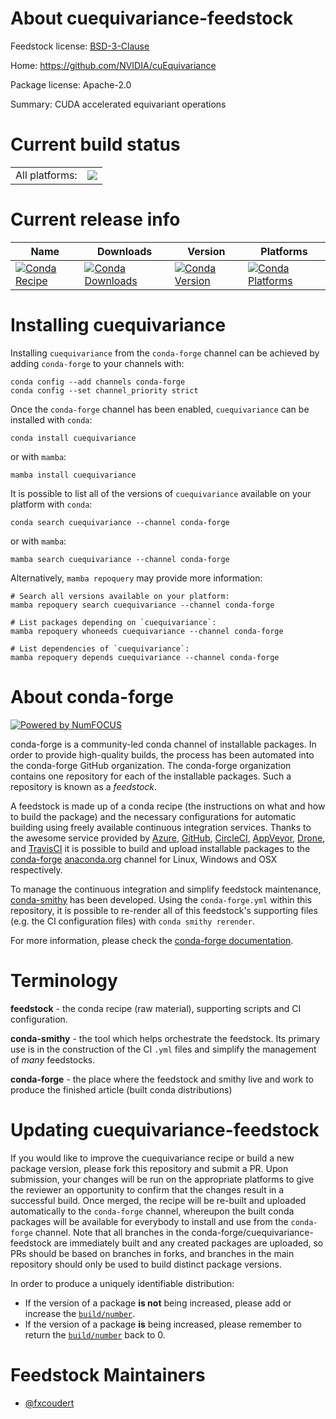 About cuequivariance-feedstock
==============================

Feedstock license: [BSD-3-Clause](https://github.com/conda-forge/cuequivariance-feedstock/blob/main/LICENSE.txt)

Home: https://github.com/NVIDIA/cuEquivariance

Package license: Apache-2.0

Summary: CUDA accelerated equivariant operations

Current build status
====================


<table><tr><td>All platforms:</td>
    <td>
      <a href="https://dev.azure.com/conda-forge/feedstock-builds/_build/latest?definitionId=24585&branchName=main">
        <img src="https://dev.azure.com/conda-forge/feedstock-builds/_apis/build/status/cuequivariance-feedstock?branchName=main">
      </a>
    </td>
  </tr>
</table>

Current release info
====================

| Name | Downloads | Version | Platforms |
| --- | --- | --- | --- |
| [![Conda Recipe](https://img.shields.io/badge/recipe-cuequivariance-green.svg)](https://anaconda.org/conda-forge/cuequivariance) | [![Conda Downloads](https://img.shields.io/conda/dn/conda-forge/cuequivariance.svg)](https://anaconda.org/conda-forge/cuequivariance) | [![Conda Version](https://img.shields.io/conda/vn/conda-forge/cuequivariance.svg)](https://anaconda.org/conda-forge/cuequivariance) | [![Conda Platforms](https://img.shields.io/conda/pn/conda-forge/cuequivariance.svg)](https://anaconda.org/conda-forge/cuequivariance) |

Installing cuequivariance
=========================

Installing `cuequivariance` from the `conda-forge` channel can be achieved by adding `conda-forge` to your channels with:

```
conda config --add channels conda-forge
conda config --set channel_priority strict
```

Once the `conda-forge` channel has been enabled, `cuequivariance` can be installed with `conda`:

```
conda install cuequivariance
```

or with `mamba`:

```
mamba install cuequivariance
```

It is possible to list all of the versions of `cuequivariance` available on your platform with `conda`:

```
conda search cuequivariance --channel conda-forge
```

or with `mamba`:

```
mamba search cuequivariance --channel conda-forge
```

Alternatively, `mamba repoquery` may provide more information:

```
# Search all versions available on your platform:
mamba repoquery search cuequivariance --channel conda-forge

# List packages depending on `cuequivariance`:
mamba repoquery whoneeds cuequivariance --channel conda-forge

# List dependencies of `cuequivariance`:
mamba repoquery depends cuequivariance --channel conda-forge
```


About conda-forge
=================

[![Powered by
NumFOCUS](https://img.shields.io/badge/powered%20by-NumFOCUS-orange.svg?style=flat&colorA=E1523D&colorB=007D8A)](https://numfocus.org)

conda-forge is a community-led conda channel of installable packages.
In order to provide high-quality builds, the process has been automated into the
conda-forge GitHub organization. The conda-forge organization contains one repository
for each of the installable packages. Such a repository is known as a *feedstock*.

A feedstock is made up of a conda recipe (the instructions on what and how to build
the package) and the necessary configurations for automatic building using freely
available continuous integration services. Thanks to the awesome service provided by
[Azure](https://azure.microsoft.com/en-us/services/devops/), [GitHub](https://github.com/),
[CircleCI](https://circleci.com/), [AppVeyor](https://www.appveyor.com/),
[Drone](https://cloud.drone.io/welcome), and [TravisCI](https://travis-ci.com/)
it is possible to build and upload installable packages to the
[conda-forge](https://anaconda.org/conda-forge) [anaconda.org](https://anaconda.org/)
channel for Linux, Windows and OSX respectively.

To manage the continuous integration and simplify feedstock maintenance,
[conda-smithy](https://github.com/conda-forge/conda-smithy) has been developed.
Using the ``conda-forge.yml`` within this repository, it is possible to re-render all of
this feedstock's supporting files (e.g. the CI configuration files) with ``conda smithy rerender``.

For more information, please check the [conda-forge documentation](https://conda-forge.org/docs/).

Terminology
===========

**feedstock** - the conda recipe (raw material), supporting scripts and CI configuration.

**conda-smithy** - the tool which helps orchestrate the feedstock.
                   Its primary use is in the construction of the CI ``.yml`` files
                   and simplify the management of *many* feedstocks.

**conda-forge** - the place where the feedstock and smithy live and work to
                  produce the finished article (built conda distributions)


Updating cuequivariance-feedstock
=================================

If you would like to improve the cuequivariance recipe or build a new
package version, please fork this repository and submit a PR. Upon submission,
your changes will be run on the appropriate platforms to give the reviewer an
opportunity to confirm that the changes result in a successful build. Once
merged, the recipe will be re-built and uploaded automatically to the
`conda-forge` channel, whereupon the built conda packages will be available for
everybody to install and use from the `conda-forge` channel.
Note that all branches in the conda-forge/cuequivariance-feedstock are
immediately built and any created packages are uploaded, so PRs should be based
on branches in forks, and branches in the main repository should only be used to
build distinct package versions.

In order to produce a uniquely identifiable distribution:
 * If the version of a package **is not** being increased, please add or increase
   the [``build/number``](https://docs.conda.io/projects/conda-build/en/latest/resources/define-metadata.html#build-number-and-string).
 * If the version of a package **is** being increased, please remember to return
   the [``build/number``](https://docs.conda.io/projects/conda-build/en/latest/resources/define-metadata.html#build-number-and-string)
   back to 0.

Feedstock Maintainers
=====================

* [@fxcoudert](https://github.com/fxcoudert/)

